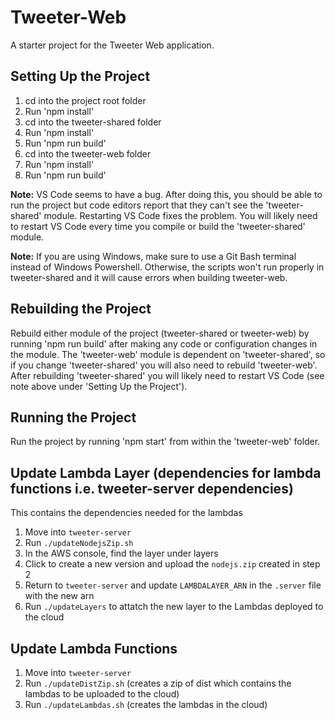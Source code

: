 # Tweeter-Web

A starter project for the Tweeter Web application.

## Setting Up the Project

1. cd into the project root folder
1. Run 'npm install'
1. cd into the tweeter-shared folder
1. Run 'npm install'
1. Run 'npm run build'
1. cd into the tweeter-web folder
1. Run 'npm install'
1. Run 'npm run build'

**Note:** VS Code seems to have a bug. After doing this, you should be able to run the project but code editors report that they can't see the 'tweeter-shared' module. Restarting VS Code fixes the problem. You will likely need to restart VS Code every time you compile or build the 'tweeter-shared' module.

**Note:** If you are using Windows, make sure to use a Git Bash terminal instead of Windows Powershell. Otherwise, the scripts won't run properly in tweeter-shared and it will cause errors when building tweeter-web.

## Rebuilding the Project

Rebuild either module of the project (tweeter-shared or tweeter-web) by running 'npm run build' after making any code or configuration changes in the module. The 'tweeter-web' module is dependent on 'tweeter-shared', so if you change 'tweeter-shared' you will also need to rebuild 'tweeter-web'. After rebuilding 'tweeter-shared' you will likely need to restart VS Code (see note above under 'Setting Up the Project').

## Running the Project

Run the project by running 'npm start' from within the 'tweeter-web' folder.

## Update Lambda Layer (dependencies for lambda functions i.e. tweeter-server dependencies)
This contains the dependencies needed for the lambdas

1) Move into `tweeter-server`
2) Run `./updateNodejsZip.sh`
3) In the AWS console, find the layer under layers
4) Click to create a new version and upload the `nodejs.zip` created in step 2
5) Return to `tweeter-server` and update `LAMBDALAYER_ARN` in the `.server` file with the new arn
6) Run `./updateLayers` to attatch the new layer to the Lambdas deployed to the cloud

## Update Lambda Functions

1) Move into `tweeter-server`
2) Run `./updateDistZip.sh` (creates a zip of dist which contains the lambdas to be uploaded to the cloud)
3) Run `./updateLambdas.sh` (creates the lambdas in the cloud)